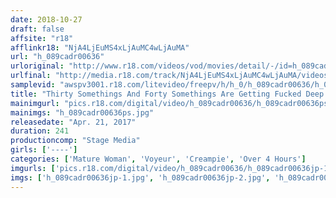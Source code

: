 ```yaml
---
date: 2018-10-27
draft: false
affsite: "r18"
afflinkr18: "NjA4LjEuMS4xLjAuMC4wLjAuMA"
url: "h_089cadr00636"
urloriginal: "http://www.r18.com/videos/vod/movies/detail/-/id=h_089cadr00636"
urlfinal: "http://media.r18.com/track/NjA4LjEuMS4xLjAuMC4wLjAuMA/videos/vod/movies/detail/-/id=h_089cadr00636"
samplevid: "awspv3001.r18.com/litevideo/freepv/h/h_0/h_089cadr00636/h_089cadr00636_dmb_w.mp4"
title: "Thirty Somethings And Forty Somethings Are Getting Fucked Deep And Rich Creampie Sex With Passionately Hot Mature Woman Babes Peeping In On 10 Ladies/4 Hours"
mainimgurl: "pics.r18.com/digital/video/h_089cadr00636/h_089cadr00636ps.jpg"
mainimgs: "h_089cadr00636ps.jpg"
releasedate: "Apr. 21, 2017"
duration: 241
productioncomp: "Stage Media"
girls: ['----']
categories: ['Mature Woman', 'Voyeur', 'Creampie', 'Over 4 Hours']
imgurls: ['pics.r18.com/digital/video/h_089cadr00636/h_089cadr00636jp-1.jpg', 'pics.r18.com/digital/video/h_089cadr00636/h_089cadr00636jp-2.jpg', 'pics.r18.com/digital/video/h_089cadr00636/h_089cadr00636jp-3.jpg', 'pics.r18.com/digital/video/h_089cadr00636/h_089cadr00636jp-4.jpg', 'pics.r18.com/digital/video/h_089cadr00636/h_089cadr00636jp-5.jpg', 'pics.r18.com/digital/video/h_089cadr00636/h_089cadr00636jp-6.jpg', 'pics.r18.com/digital/video/h_089cadr00636/h_089cadr00636jp-7.jpg', 'pics.r18.com/digital/video/h_089cadr00636/h_089cadr00636jp-8.jpg', 'pics.r18.com/digital/video/h_089cadr00636/h_089cadr00636jp-9.jpg', 'pics.r18.com/digital/video/h_089cadr00636/h_089cadr00636jp-10.jpg', 'pics.r18.com/digital/video/h_089cadr00636/h_089cadr00636jp-11.jpg', 'pics.r18.com/digital/video/h_089cadr00636/h_089cadr00636jp-12.jpg', 'pics.r18.com/digital/video/h_089cadr00636/h_089cadr00636jp-13.jpg', 'pics.r18.com/digital/video/h_089cadr00636/h_089cadr00636jp-14.jpg', 'pics.r18.com/digital/video/h_089cadr00636/h_089cadr00636jp-15.jpg', 'pics.r18.com/digital/video/h_089cadr00636/h_089cadr00636jp-16.jpg', 'pics.r18.com/digital/video/h_089cadr00636/h_089cadr00636jp-17.jpg', 'pics.r18.com/digital/video/h_089cadr00636/h_089cadr00636jp-18.jpg', 'pics.r18.com/digital/video/h_089cadr00636/h_089cadr00636jp-19.jpg', 'pics.r18.com/digital/video/h_089cadr00636/h_089cadr00636jp-20.jpg']
imgs: ['h_089cadr00636jp-1.jpg', 'h_089cadr00636jp-2.jpg', 'h_089cadr00636jp-3.jpg', 'h_089cadr00636jp-4.jpg', 'h_089cadr00636jp-5.jpg', 'h_089cadr00636jp-6.jpg', 'h_089cadr00636jp-7.jpg', 'h_089cadr00636jp-8.jpg', 'h_089cadr00636jp-9.jpg', 'h_089cadr00636jp-10.jpg', 'h_089cadr00636jp-11.jpg', 'h_089cadr00636jp-12.jpg', 'h_089cadr00636jp-13.jpg', 'h_089cadr00636jp-14.jpg', 'h_089cadr00636jp-15.jpg', 'h_089cadr00636jp-16.jpg', 'h_089cadr00636jp-17.jpg', 'h_089cadr00636jp-18.jpg', 'h_089cadr00636jp-19.jpg', 'h_089cadr00636jp-20.jpg']
---
```

